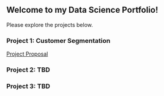 ## Welcome to my Data Science Portfolio!
Please explore the projects below.




### Project 1: Customer Segmentation
[Project Proposal](https://github.com/madelinebauer/MBauer/blob/main/1.1%20Project%20Proposal%20-%20BAUER.pdf "Project Proposal")







### Project 2: TBD







### Project 3: TBD


